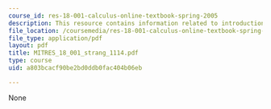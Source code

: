 ```yaml
---
course_id: res-18-001-calculus-online-textbook-spring-2005
description: This resource contains information related to introduction to calculus.
file_location: /coursemedia/res-18-001-calculus-online-textbook-spring-2005/a803bcacf90be2bd0ddb0fac404b06eb_MITRES_18_001_strang_1114.pdf
file_type: application/pdf
layout: pdf
title: MITRES_18_001_strang_1114.pdf
type: course
uid: a803bcacf90be2bd0ddb0fac404b06eb

---
```

None